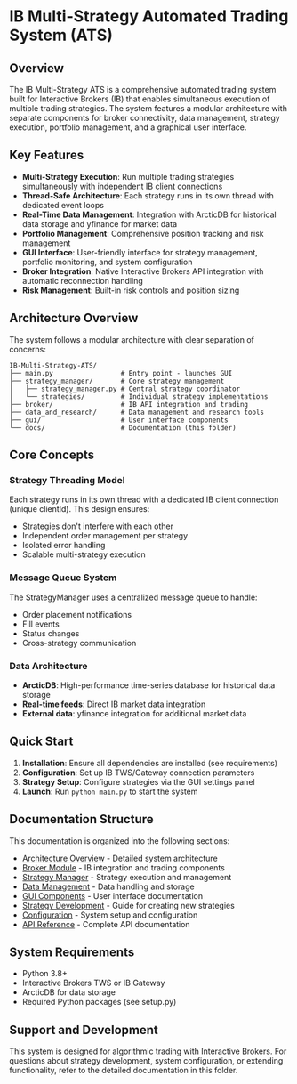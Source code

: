 # IB Multi-Strategy Automated Trading System (ATS)

## Overview

The IB Multi-Strategy ATS is a comprehensive automated trading system built for Interactive Brokers (IB) that enables simultaneous execution of multiple trading strategies. The system features a modular architecture with separate components for broker connectivity, data management, strategy execution, portfolio management, and a graphical user interface.

## Key Features

- **Multi-Strategy Execution**: Run multiple trading strategies simultaneously with independent IB client connections
- **Thread-Safe Architecture**: Each strategy runs in its own thread with dedicated event loops
- **Real-Time Data Management**: Integration with ArcticDB for historical data storage and yfinance for market data
- **Portfolio Management**: Comprehensive position tracking and risk management
- **GUI Interface**: User-friendly interface for strategy management, portfolio monitoring, and system configuration
- **Broker Integration**: Native Interactive Brokers API integration with automatic reconnection handling
- **Risk Management**: Built-in risk controls and position sizing

## Architecture Overview

The system follows a modular architecture with clear separation of concerns:

```
IB-Multi-Strategy-ATS/
├── main.py                 # Entry point - launches GUI
├── strategy_manager/       # Core strategy management
│   ├── strategy_manager.py # Central strategy coordinator
│   └── strategies/         # Individual strategy implementations
├── broker/                 # IB API integration and trading
├── data_and_research/      # Data management and research tools
├── gui/                    # User interface components
└── docs/                   # Documentation (this folder)
```

## Core Concepts

### Strategy Threading Model
Each strategy runs in its own thread with a dedicated IB client connection (unique clientId). This design ensures:
- Strategies don't interfere with each other
- Independent order management per strategy
- Isolated error handling
- Scalable multi-strategy execution

### Message Queue System
The StrategyManager uses a centralized message queue to handle:
- Order placement notifications
- Fill events
- Status changes
- Cross-strategy communication

### Data Architecture
- **ArcticDB**: High-performance time-series database for historical data storage
- **Real-time feeds**: Direct IB market data integration
- **External data**: yfinance integration for additional market data

## Quick Start

1. **Installation**: Ensure all dependencies are installed (see requirements)
2. **Configuration**: Set up IB TWS/Gateway connection parameters
3. **Strategy Setup**: Configure strategies via the GUI settings panel
4. **Launch**: Run `python main.py` to start the system

## Documentation Structure

This documentation is organized into the following sections:

- [Architecture Overview](architecture.md) - Detailed system architecture
- [Broker Module](broker.md) - IB integration and trading components
- [Strategy Manager](strategy_manager.md) - Strategy execution and management
- [Data Management](data_management.md) - Data handling and storage
- [GUI Components](gui.md) - User interface documentation
- [Strategy Development](strategy_development.md) - Guide for creating new strategies
- [Configuration](configuration.md) - System setup and configuration
- [API Reference](api_reference.md) - Complete API documentation

## System Requirements

- Python 3.8+
- Interactive Brokers TWS or IB Gateway
- ArcticDB for data storage
- Required Python packages (see setup.py)

## Support and Development

This system is designed for algorithmic trading with Interactive Brokers. For questions about strategy development, system configuration, or extending functionality, refer to the detailed documentation in this folder.
